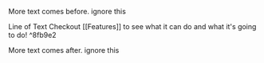 More text comes before. ignore this

Line of Text
Checkout [[Features]] to see what it can do and what it's going to do!  ^8fb9e2

More text comes after. ignore this